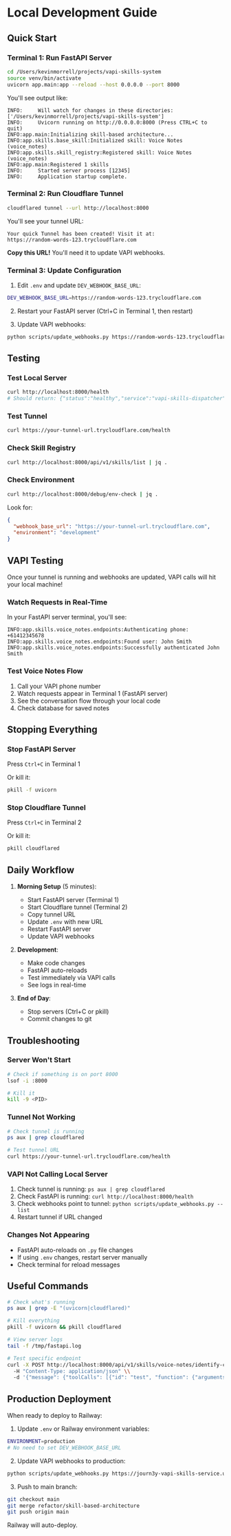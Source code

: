 # Local Development Guide

## Quick Start

### Terminal 1: Run FastAPI Server
```bash
cd /Users/kevinmorrell/projects/vapi-skills-system
source venv/bin/activate
uvicorn app.main:app --reload --host 0.0.0.0 --port 8000
```

You'll see output like:
```
INFO:     Will watch for changes in these directories: ['/Users/kevinmorrell/projects/vapi-skills-system']
INFO:     Uvicorn running on http://0.0.0.0:8000 (Press CTRL+C to quit)
INFO:app.main:Initializing skill-based architecture...
INFO:app.skills.base_skill:Initialized skill: Voice Notes (voice_notes)
INFO:app.skills.skill_registry:Registered skill: Voice Notes (voice_notes)
INFO:app.main:Registered 1 skills
INFO:     Started server process [12345]
INFO:     Application startup complete.
```

### Terminal 2: Run Cloudflare Tunnel
```bash
cloudflared tunnel --url http://localhost:8000
```

You'll see your tunnel URL:
```
Your quick Tunnel has been created! Visit it at:
https://random-words-123.trycloudflare.com
```

**Copy this URL!** You'll need it to update VAPI webhooks.

### Terminal 3: Update Configuration

1. Edit `.env` and update `DEV_WEBHOOK_BASE_URL`:
```bash
DEV_WEBHOOK_BASE_URL=https://random-words-123.trycloudflare.com
```

2. Restart your FastAPI server (Ctrl+C in Terminal 1, then restart)

3. Update VAPI webhooks:
```bash
python scripts/update_webhooks.py https://random-words-123.trycloudflare.com
```

## Testing

### Test Local Server
```bash
curl http://localhost:8000/health
# Should return: {"status":"healthy","service":"vapi-skills-dispatcher"}
```

### Test Tunnel
```bash
curl https://your-tunnel-url.trycloudflare.com/health
```

### Check Skill Registry
```bash
curl http://localhost:8000/api/v1/skills/list | jq .
```

### Check Environment
```bash
curl http://localhost:8000/debug/env-check | jq .
```

Look for:
```json
{
  "webhook_base_url": "https://your-tunnel-url.trycloudflare.com",
  "environment": "development"
}
```

## VAPI Testing

Once your tunnel is running and webhooks are updated, VAPI calls will hit your local machine!

### Watch Requests in Real-Time
In your FastAPI server terminal, you'll see:
```
INFO:app.skills.voice_notes.endpoints:Authenticating phone: +61412345678
INFO:app.skills.voice_notes.endpoints:Found user: John Smith
INFO:app.skills.voice_notes.endpoints:Successfully authenticated John Smith
```

### Test Voice Notes Flow
1. Call your VAPI phone number
2. Watch requests appear in Terminal 1 (FastAPI server)
3. See the conversation flow through your local code
4. Check database for saved notes

## Stopping Everything

### Stop FastAPI Server
Press `Ctrl+C` in Terminal 1

Or kill it:
```bash
pkill -f uvicorn
```

### Stop Cloudflare Tunnel
Press `Ctrl+C` in Terminal 2

Or kill it:
```bash
pkill cloudflared
```

## Daily Workflow

1. **Morning Setup** (5 minutes):
   - Start FastAPI server (Terminal 1)
   - Start Cloudflare tunnel (Terminal 2)
   - Copy tunnel URL
   - Update `.env` with new URL
   - Restart FastAPI server
   - Update VAPI webhooks

2. **Development**:
   - Make code changes
   - FastAPI auto-reloads
   - Test immediately via VAPI calls
   - See logs in real-time

3. **End of Day**:
   - Stop servers (Ctrl+C or pkill)
   - Commit changes to git

## Troubleshooting

### Server Won't Start
```bash
# Check if something is on port 8000
lsof -i :8000

# Kill it
kill -9 <PID>
```

### Tunnel Not Working
```bash
# Check tunnel is running
ps aux | grep cloudflared

# Test tunnel URL
curl https://your-tunnel-url.trycloudflare.com/health
```

### VAPI Not Calling Local Server
1. Check tunnel is running: `ps aux | grep cloudflared`
2. Check FastAPI is running: `curl http://localhost:8000/health`
3. Check webhooks point to tunnel: `python scripts/update_webhooks.py --list`
4. Restart tunnel if URL changed

### Changes Not Appearing
- FastAPI auto-reloads on `.py` file changes
- If using `.env` changes, restart server manually
- Check terminal for reload messages

## Useful Commands

```bash
# Check what's running
ps aux | grep -E "(uvicorn|cloudflared)"

# Kill everything
pkill -f uvicorn && pkill cloudflared

# View server logs
tail -f /tmp/fastapi.log

# Test specific endpoint
curl -X POST http://localhost:8000/api/v1/skills/voice-notes/identify-context \\
  -H "Content-Type: application/json" \\
  -d '{"message": {"toolCalls": [{"id": "test", "function": {"arguments": {"user_input": "site note", "vapi_call_id": "test"}}}]}}'
```

## Production Deployment

When ready to deploy to Railway:

1. Update `.env` or Railway environment variables:
```bash
ENVIRONMENT=production
# No need to set DEV_WEBHOOK_BASE_URL
```

2. Update VAPI webhooks to production:
```bash
python scripts/update_webhooks.py https://journ3y-vapi-skills-service.up.railway.app
```

3. Push to main branch:
```bash
git checkout main
git merge refactor/skill-based-architecture
git push origin main
```

Railway will auto-deploy.
